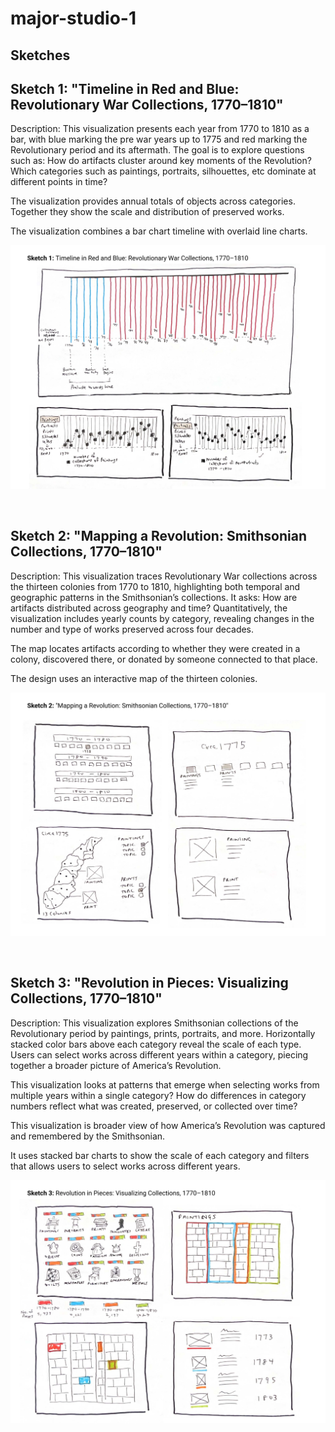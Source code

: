 # major-studio-1

## Sketches

## Sketch 1: "Timeline in Red and Blue: Revolutionary War Collections, 1770–1810"

Description: This visualization presents each year from 1770 to 1810 as a bar, with blue marking the pre war years up to 1775 and red marking the Revolutionary period and its aftermath. The goal is to explore questions such as: How do artifacts cluster around key moments of the Revolution? Which categories such as paintings, portraits, silhouettes, etc dominate at different points in time?

The visualization provides annual totals of objects across categories. Together they show the scale and distribution of preserved works.

The visualization combines a bar chart timeline with overlaid line charts.

![Sketch 1: Timeline in Red and Blue: Revolutionary War Collections, 1770–1810](sketches/sketch1.png)

<br>

## Sketch 2: "Mapping a Revolution: Smithsonian Collections, 1770–1810"

Description: This visualization traces Revolutionary War collections across the thirteen colonies from 1770 to 1810, highlighting both temporal and geographic patterns in the Smithsonian’s collections. It asks: How are artifacts distributed across geography and time? Quantitatively, the visualization includes yearly counts by category, revealing changes in the number and type of works preserved across four decades.

The map locates artifacts according to whether they were created in a colony, discovered there, or donated by someone connected to that place.

The design uses an interactive map of the thirteen colonies.

![Sketch 2: Mapping a Revolution: Smithsonian Collections, 1770–1810](sketches/sketch2.png)

<br>

## Sketch 3: "Revolution in Pieces: Visualizing Collections, 1770–1810"

Description: This visualization explores Smithsonian collections of the Revolutionary period by paintings, prints, portraits, and more. Horizontally stacked color bars above each category reveal the scale of each type. Users can select works across different years within a category, piecing together a broader picture of America’s Revolution.

This visualization looks at patterns that emerge when selecting works from multiple years within a single category? How do differences in category numbers reflect what was created, preserved, or collected over time?

This visualization is broader view of how America’s Revolution was captured and remembered by the Smithsonian.

It uses stacked bar charts to show the scale of each category and filters that allows users to select works across different years.

![Sketch 3: Revolution in Pieces: Visualizing Collections, 1770–1810](sketches/sketch3.png)
